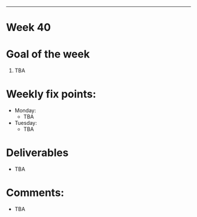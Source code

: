 ---
Week 40
=============

# Goal of the week

1. TBA

# Weekly fix points:

* Monday:
    * TBA
*	Tuesday:
    * TBA

# Deliverables

* TBA

# Comments:
* TBA
